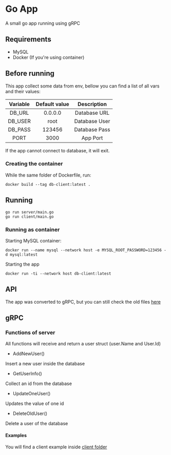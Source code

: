 # Go App

A small go app running using gRPC

## Requirements

* MySQL
* Docker (If you're using container)

## Before running

This app collect some data from env, bellow you can find a list of all vars and their values:

| Variable      | Default value | Description   |
|:-------------:|:-------------:|:-------------:|
|    DB_URL     |    0.0.0.0    | Database URL  |
|    DB_USER    |     root      | Database User |
|    DB_PASS    |    123456     | Database Pass |
|     PORT      |     3000      |   App Port    |

If the app cannot connect to database, it will exit.

### Creating the container

While the same folder of Dockerfile, run:

``` shell
docker build --tag db-client:latest .
```

## Running


``` shell
go run server/main.go
go run client/main.go
```

### Running as container

Starting MySQL container:

``` shell
docker run --name mysql --network host -e MYSQL_ROOT_PASSWORD=123456 -d mysql:latest
```

Starting the app

``` shell
docker run -ti --network host db-client:latest
```

## API

The app was converted to gRPC, but you can still check the old files [here](https://github.com/Fhoust/Go-app/tree/8631704338aee0b5dcd571321ab6ac4e5c03710c)

## gRPC

### Functions of server

All functions will receive and return a user struct (user.Name and User.Id)

* AddNewUser()

Insert a new user inside the database

* GetUserInfo()

Collect an id from the database

* UpdateOneUser()

Updates the value of one id

* DeleteOldUser()

Delete a user of the database

#### Examples

You will find a client example inside [client folder](https://github.com/Fhoust/Go-app/blob/master/client/main.go)